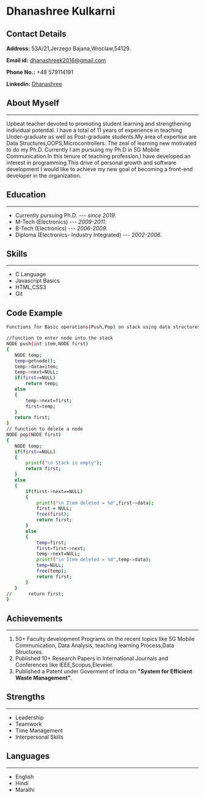 # **Dhanashree Kulkarni**

## Contact Details
**Address:** 53A/21,Jerzego Bajana,Wroclaw,54129.

**Email id:** dhanashreek2016@gmail.com

**Phone No.:** +48 579114191

**Linkedin:** [Dhanashree](https://www.linkedin.com/in/dhanashree-kulkarni-93659b138/)

## About Myself
----
 Upbeat teacher devoted to promoting student learning and strengthening individual potential. I have a total of 11 years of experience in teaching Under-graduate as well as Post-graduate students.My area of expertise are Data Structures,OOPS,Microcontrollers. The zeal of learning new motivated to do my Ph.D. Currently I am pursuing my Ph.D in 5G Mobile Communication.In this tenure of teaching profession,I have developed an interest in programming.This drive of personal growth and software development I would like to achieve my new goal of becoming a front-end developer in the organization.
## Education
----
* Currently pursuing Ph.D. --- *since 2019*.
* M-Tech (Electronics) --- *2009-2011*.
* B-Tech (Electronics) --- *2006-2009*.
* Diploma (Electronics- Industry Integrated) --- *2002-2006*.

## Skills
--------
 * C Language
 * Javascript Basics
 * HTML,CSS3
 * Git
 ## Code Example
 ```sh
Functions for Basic operations(Push,Pop) on stack using data structures

//function to enter node into the stack
NODE push(int item,NODE first)
{
	NODE temp;
	temp=getnode();
	temp->data=item;
	temp->next=NULL;
	if(first==NULL)
		return temp;
	else
	{
		temp->next=first;
		first=temp;
	}
	return first;
}
// function to delete a node
NODE pop(NODE first)
{
	NODE temp;
	if(first==NULL)
	{
		printf("\n Stack is empty");
		return first;
	}
	else
	{
		if(first->next==NULL)
		{
			printf("\n Item deleted = %d",first->data);
			first = NULL;
			free(first);
			return first;
		}
		else
		{
			temp=first;
			first=first->next;
			temp->next=NULL;
			printf("\n Item deleted = %d",temp->data);
			temp=NULL;
			free(temp);
			return first;
		}
	}
//      return first;
}
```
 ## Achievements
------
1. 50+ Faculty development Programs on the recent topics like 5G Mobile Communication, Data Analysis, teaching learning Process,Data Structures.
2. Published 10+ Research Papers in International Journals and Conferences like IEEE,Scopus,Eleveier.
3. Published a Patent under Goverment of India on **"System for Efficient Waste Management"**.


## Strengths
----
* Leadership
* Teamwork
* Time Management
* Interpersonal Skills

## Languages
-----
* English
* Hindi
* Marathi




